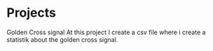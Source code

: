 # Projects
Golden Cross signal 
At this project I create a csv file where i create a statistik about the golden cross signal.
